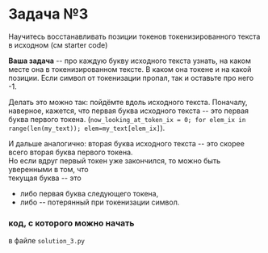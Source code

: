 # Задача №3
Научитесь восстанавливать позиции токенов токенизированного текста в исходном (см starter code)

**Ваша задача** -- про каждую букву исходного текста узнать, на каком месте она в токенизированном тексте. В каком она токене и на какой позиции.
Если символ от токенизации пропал, так и оставьте про него -1.

Делать это можно так:
пойдёмте вдоль исходного текста. Поначалу, наверное, кажется, что первая буква исходного текста -- это первая буква первого токена. (`now_looking_at_token_ix = 0; for elem_ix in range(len(my_text)); elem=my_text[elem_ix]`).

И дальше аналогично: вторая буква исходного текста -- это скорее всего вторая буква первого токена.   
Но если вдруг первый токен уже закончился, то можно быть уверенными в том, что  
текущая буква -- это
* либо первая буква следующего токена, 
* либо -- потерянный при токенизации символ.

### код, с которого можно начать
в файле `solution_3.py`

